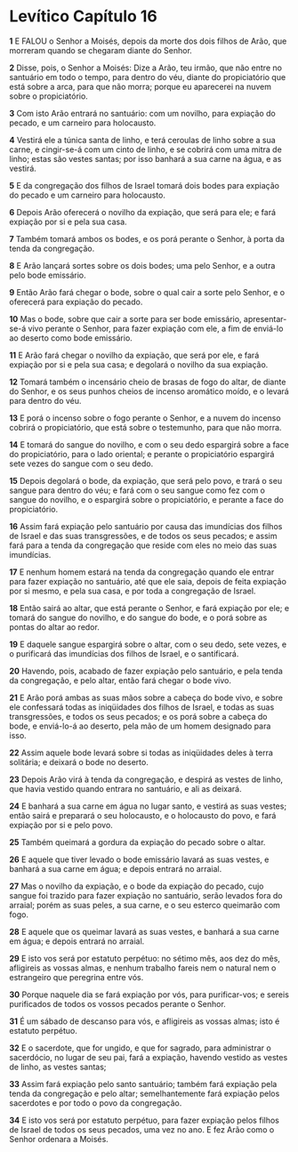 # Levítico Capítulo 16

**1** 	E FALOU o Senhor a Moisés, depois da morte dos dois filhos de Arão, que morreram quando se chegaram diante do Senhor.

**2** 	Disse, pois, o Senhor a Moisés: Dize a Arão, teu irmão, que não entre no santuário em todo o tempo, para dentro do véu, diante do propiciatório que está sobre a arca, para que não morra; porque eu aparecerei na nuvem sobre o propiciatório.

**3** 	Com isto Arão entrará no santuário: com um novilho, para expiação do pecado, e um carneiro para holocausto.

**4** 	Vestirá ele a túnica santa de linho, e terá ceroulas de linho sobre a sua carne, e cingir-se-á com um cinto de linho, e se cobrirá com uma mitra de linho; estas são vestes santas; por isso banhará a sua carne na água, e as vestirá.

**5** 	E da congregação dos filhos de Israel tomará dois bodes para expiação do pecado e um carneiro para holocausto.

**6** 	Depois Arão oferecerá o novilho da expiação, que será para ele; e fará expiação por si e pela sua casa.

**7** 	Também tomará ambos os bodes, e os porá perante o Senhor, à porta da tenda da congregação.

**8** 	E Arão lançará sortes sobre os dois bodes; uma pelo Senhor, e a outra pelo bode emissário.

**9** 	Então Arão fará chegar o bode, sobre o qual cair a sorte pelo Senhor, e o oferecerá para expiação do pecado.

**10** 	Mas o bode, sobre que cair a sorte para ser bode emissário, apresentar-se-á vivo perante o Senhor, para fazer expiação com ele, a fim de enviá-lo ao deserto como bode emissário.

**11** 	E Arão fará chegar o novilho da expiação, que será por ele, e fará expiação por si e pela sua casa; e degolará o novilho da sua expiação.

**12** 	Tomará também o incensário cheio de brasas de fogo do altar, de diante do Senhor, e os seus punhos cheios de incenso aromático moído, e o levará para dentro do véu.

**13** 	E porá o incenso sobre o fogo perante o Senhor, e a nuvem do incenso cobrirá o propiciatório, que está sobre o testemunho, para que não morra.

**14** 	E tomará do sangue do novilho, e com o seu dedo espargirá sobre a face do propiciatório, para o lado oriental; e perante o propiciatório espargirá sete vezes do sangue com o seu dedo.

**15** 	Depois degolará o bode, da expiação, que será pelo povo, e trará o seu sangue para dentro do véu; e fará com o seu sangue como fez com o sangue do novilho, e o espargirá sobre o propiciatório, e perante a face do propiciatório.

**16** 	Assim fará expiação pelo santuário por causa das imundícias dos filhos de Israel e das suas transgressões, e de todos os seus pecados; e assim fará para a tenda da congregação que reside com eles no meio das suas imundícias.

**17** 	E nenhum homem estará na tenda da congregação quando ele entrar para fazer expiação no santuário, até que ele saia, depois de feita expiação por si mesmo, e pela sua casa, e por toda a congregação de Israel.

**18** 	Então sairá ao altar, que está perante o Senhor, e fará expiação por ele; e tomará do sangue do novilho, e do sangue do bode, e o porá sobre as pontas do altar ao redor.

**19** 	E daquele sangue espargirá sobre o altar, com o seu dedo, sete vezes, e o purificará das imundícias dos filhos de Israel, e o santificará.

**20** 	Havendo, pois, acabado de fazer expiação pelo santuário, e pela tenda da congregação, e pelo altar, então fará chegar o bode vivo.

**21** 	E Arão porá ambas as suas mãos sobre a cabeça do bode vivo, e sobre ele confessará todas as iniqüidades dos filhos de Israel, e todas as suas transgressões, e todos os seus pecados; e os porá sobre a cabeça do bode, e enviá-lo-á ao deserto, pela mão de um homem designado para isso.

**22** 	Assim aquele bode levará sobre si todas as iniqüidades deles à terra solitária; e deixará o bode no deserto.

**23** 	Depois Arão virá à tenda da congregação, e despirá as vestes de linho, que havia vestido quando entrara no santuário, e ali as deixará.

**24** 	E banhará a sua carne em água no lugar santo, e vestirá as suas vestes; então sairá e preparará o seu holocausto, e o holocausto do povo, e fará expiação por si e pelo povo.

**25** 	Também queimará a gordura da expiação do pecado sobre o altar.

**26** 	E aquele que tiver levado o bode emissário lavará as suas vestes, e banhará a sua carne em água; e depois entrará no arraial.

**27** 	Mas o novilho da expiação, e o bode da expiação do pecado, cujo sangue foi trazido para fazer expiação no santuário, serão levados fora do arraial; porém as suas peles, a sua carne, e o seu esterco queimarão com fogo.

**28** 	E aquele que os queimar lavará as suas vestes, e banhará a sua carne em água; e depois entrará no arraial.

**29** 	E isto vos será por estatuto perpétuo: no sétimo mês, aos dez do mês, afligireis as vossas almas, e nenhum trabalho fareis nem o natural nem o estrangeiro que peregrina entre vós.

**30** 	Porque naquele dia se fará expiação por vós, para purificar-vos; e sereis purificados de todos os vossos pecados perante o Senhor.

**31** 	É um sábado de descanso para vós, e afligireis as vossas almas; isto é estatuto perpétuo.

**32** 	E o sacerdote, que for ungido, e que for sagrado, para administrar o sacerdócio, no lugar de seu pai, fará a expiação, havendo vestido as vestes de linho, as vestes santas;

**33** 	Assim fará expiação pelo santo santuário; também fará expiação pela tenda da congregação e pelo altar; semelhantemente fará expiação pelos sacerdotes e por todo o povo da congregação.

**34** 	E isto vos será por estatuto perpétuo, para fazer expiação pelos filhos de Israel de todos os seus pecados, uma vez no ano. E fez Arão como o Senhor ordenara a Moisés.

